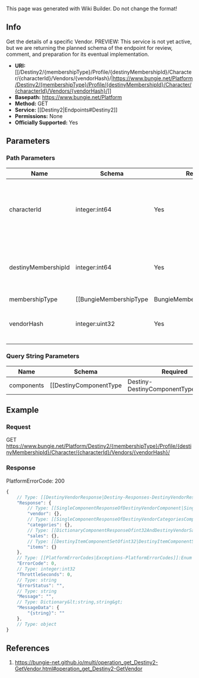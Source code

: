 <span class="wiki-builder">This page was generated with Wiki Builder. Do not change the format!</span>

## Info
Get the details of a specific Vendor. PREVIEW: This service is not yet active, but we are returning the planned schema of the endpoint for review, comment, and preparation for its eventual implementation.

* **URI:** [[/Destiny2/{membershipType}/Profile/{destinyMembershipId}/Character/{characterId}/Vendors/{vendorHash}/|https://www.bungie.net/Platform/Destiny2/{membershipType}/Profile/{destinyMembershipId}/Character/{characterId}/Vendors/{vendorHash}/]]
* **Basepath:** https://www.bungie.net/Platform
* **Method:** GET
* **Service:** [[Destiny2|Endpoints#Destiny2]]
* **Permissions:** None
* **Officially Supported:** Yes

## Parameters
### Path Parameters
Name | Schema | Required | Description
---- | ------ | -------- | -----------
characterId | integer:int64 | Yes | The Destiny Character ID of the character for whom we're getting vendor info.
destinyMembershipId | integer:int64 | Yes | Destiny membership ID of another user. You may be denied.
membershipType | [[BungieMembershipType|BungieMembershipType]]:Enum | Yes | A valid non-BungieNet membership type.
vendorHash | integer:uint32 | Yes | The Hash identifier of the Vendor to be returned.

### Query String Parameters
Name | Schema | Required | Description
---- | ------ | -------- | -----------
components | [[DestinyComponentType|Destiny-DestinyComponentType]]:Enum[] | No | A comma separated list of components to return (as strings or numeric values). See the DestinyComponentType enum for valid components to request. You must request at least one component to receive results.

## Example
### Request
GET https://www.bungie.net/Platform/Destiny2/{membershipType}/Profile/{destinyMembershipId}/Character/{characterId}/Vendors/{vendorHash}/

### Response
PlatformErrorCode: 200
```javascript
{
    // Type: [[DestinyVendorResponse|Destiny-Responses-DestinyVendorResponse]]
    "Response": {
        // Type: [[SingleComponentResponseOfDestinyVendorComponent|SingleComponentResponseOfDestinyVendorComponent]]
        "vendor": {},
        // Type: [[SingleComponentResponseOfDestinyVendorCategoriesComponent|SingleComponentResponseOfDestinyVendorCategoriesComponent]]
        "categories": {},
        // Type: [[DictionaryComponentResponseOfint32AndDestinyVendorSaleItemComponent|DictionaryComponentResponseOfint32AndDestinyVendorSaleItemComponent]]
        "sales": {},
        // Type: [[DestinyItemComponentSetOfint32|DestinyItemComponentSetOfint32]]
        "items": {}
    },
    // Type: [[PlatformErrorCodes|Exceptions-PlatformErrorCodes]]:Enum
    "ErrorCode": 0,
    // Type: integer:int32
    "ThrottleSeconds": 0,
    // Type: string
    "ErrorStatus": "",
    // Type: string
    "Message": "",
    // Type: Dictionary&lt;string,string&gt;
    "MessageData": {
        "{string}": ""
    },
    // Type: object
}

```

## References
1. https://bungie-net.github.io/multi/operation_get_Destiny2-GetVendor.html#operation_get_Destiny2-GetVendor
